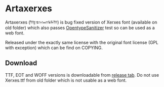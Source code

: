 Artaxerxes
==========
Artaxerxes (𐎠𐎼𐎫𐎧𐏁𐏂𐎠) is bug fixed version of Xerxes font (available on old folder) which also
passes [OpentypeSanitizer](https://code.google.com/p/ots/‎) test so can be
used as a web font.

Released under the exactly same license with the original font license (GPL with exception)
which can be find on COPYING.

Download
--------
TTF, EOT and WOFF versions is downloadable from [release tab](https://github.com/PersianWikipedia/persianfonts/releases).
Do not use Xerxes.ttf from old folder which is not usable as a web font.